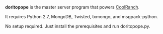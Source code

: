 **doritopope** is the master server program that powers [CoolRanch](https://github.com/stgn/coolranch).

It requires Python 2.7, MongoDB, Twisted, txmongo, and msgpack-python.

No setup required. Just install the prerequisites and run doritopope.py.
